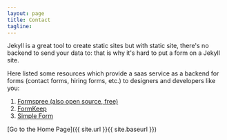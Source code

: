 ```yaml
---
layout: page
title: Contact
tagline:
---
```


Jekyll is a great tool to create static sites but with static site, there's no backend to send your data to: that is why it's hard to put a form on a Jekyll site.

Here listed some resources which provide  a saas service as a backend for forms (contact forms, hiring forms, etc.) to designers and developers like you:
1. [Formspree (also open source, free)](https://formspree.io/)
2. [FormKeep](https://formkeep.com/guides/contact-form-jekyll)
3. [Simple Form](https://getsimpleform.com/)

[Go to the Home Page]({{ site.url }}{{ site.baseurl }})

